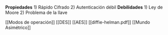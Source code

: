 
**Propiedades**
	1) Rápido Cifrado
	2) Autenticación débil
**Debilidades**
	1)  Ley de Moore
	2)  Problema de la llave


[[Modos de operación]]
[[DES]]
[[AES]]
[[diffie-helman.pdf]]
[[Mundo Asimétrico]]